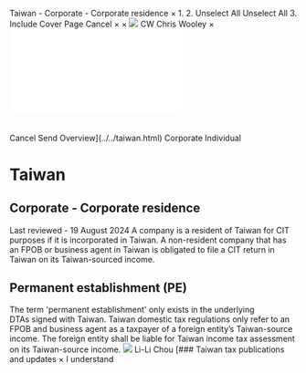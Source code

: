 Taiwan - Corporate - Corporate residence
×
1.
2.
Unselect All
Unselect All
3.
Include Cover Page
Cancel
×
×
![](../../-/media/world-wide-tax-summaries/attachments/global---chris-wooley.ashx%3Frev=ac5e5f3223b34096b1afc2a6009c7320&revision=ac5e5f32-23b3-4096-b1af-c2a6009c7320&hash=859B7ADC84DC2CBEC9760E9E6EE7DE6D0A8BFCDF)
CW
Chris Wooley
×
![](corporate-residence.html)
######
Cancel
Send
Overview](../../taiwan.html)
Corporate
Individual
# Taiwan
## Corporate - Corporate residence
Last reviewed - 19 August 2024
A company is a resident of Taiwan for CIT purposes if it is incorporated in Taiwan. A non-resident company that has an FPOB or business agent in Taiwan is obligated to file a CIT return in Taiwan on its Taiwan-sourced income.
## Permanent establishment (PE)
The term 'permanent establishment' only exists in the underlying DTAs signed with Taiwan. Taiwan domestic tax regulations only refer to an FPOB and business agent as a taxpayer of a foreign entity’s Taiwan-source income. The foreign entity shall be liable for Taiwan income tax assessment on its Taiwan-source income.
![](../../-/media/world-wide-tax-summaries/attachments/taiwan---li_li_chou.ashx%3Frev=dc17ec3bff434dfc935516656d63b8ef&revision=dc17ec3b-ff43-4dfc-9355-16656d63b8ef&hash=9B7BD86B5F2870A4E2198EC3232F7F65C81DF4EE)
Li-Li Chou
[### Taiwan tax publications and updates
×
I understand